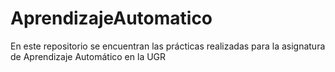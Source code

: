 # AprendizajeAutomatico
En este repositorio se encuentran las prácticas realizadas para la asignatura de Aprendizaje Automático en la UGR
